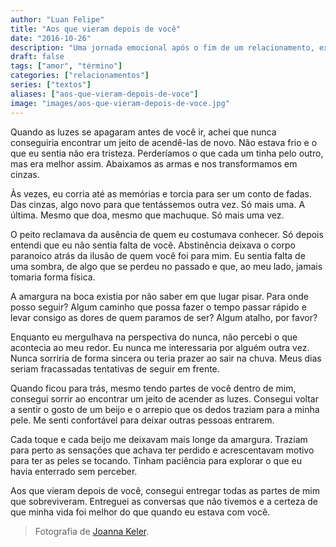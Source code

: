 ```yaml
---
author: "Luan Felipe"
title: "Aos que vieram depois de você"
date: "2016-10-26"
description: "Uma jornada emocional após o fim de um relacionamento, explorando a dor da perda, a superação e o renascimento para novas experiências e amor."
draft: false
tags: ["amor", "término"]
categories: ["relacionamentos"]
series: ["textos"]
aliases: ["aos-que-vieram-depois-de-voce"]
image: "images/aos-que-vieram-depois-de-voce.jpg"
---
```


Quando as luzes se apagaram antes de você ir, achei que nunca conseguiria encontrar um jeito de acendê-las de novo. Não estava frio e o que eu sentia não era tristeza. Perderíamos o que cada um tinha pelo outro, mas era melhor assim. Abaixamos as armas e nos transformamos em cinzas.

Às vezes, eu corria até as memórias e torcia para ser um conto de fadas. Das cinzas, algo novo para que tentássemos outra vez. Só mais uma. A última. Mesmo que doa, mesmo que machuque. Só mais uma vez.

O peito reclamava da ausência de quem eu costumava conhecer. Só depois entendi que eu não sentia falta de você. Abstinência deixava o corpo paranoico atrás da ilusão de quem você foi para mim. Eu sentia falta de uma sombra, de algo que se perdeu no passado e que, ao meu lado, jamais tomaria forma física.

A amargura na boca existia por não saber em que lugar pisar. Para onde posso seguir? Algum caminho que possa fazer o tempo passar rápido e levar consigo as dores de quem paramos de ser? Algum atalho, por favor?

Enquanto eu mergulhava na perspectiva do nunca, não percebi o que acontecia ao meu redor. Eu nunca me interessaria por alguém outra vez. Nunca sorriria de forma sincera ou teria prazer ao sair na chuva. Meus dias seriam fracassadas tentativas de seguir em frente.

Quando ficou para trás, mesmo tendo partes de você dentro de mim, consegui sorrir ao encontrar um jeito de acender as luzes. Consegui voltar a sentir o gosto de um beijo e o arrepio que os dedos traziam para a minha pele. Me senti confortável para deixar outras pessoas entrarem.

Cada toque e cada beijo me deixavam mais longe da amargura. Traziam para perto as sensações que achava ter perdido e acrescentavam motivo para ter as peles se tocando. Tinham paciência para explorar o que eu havia enterrado sem perceber.

Aos que vieram depois de você, consegui entregar todas as partes de mim que sobreviveram. Entreguei as conversas que não tivemos e a certeza de que minha vida foi melhor do que quando eu estava com você.

> Fotografia de [Joanna Keler](https://www.flickr.com/photos/joannakeler/15979305149).
